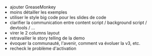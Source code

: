 - ajouter GreaseMonkey
- moins détailler les exemples
- utiliser le style big code pour les slides de code
- clarifier la communication entre content script / background script / devtools / ...
- virer le 2 columns layout
- retravailler le story telling de la demo
- évoquer la communauté, l'avenir, comment va évoluer la v3, etc.
- recheck le problème d'activation
